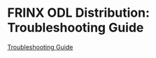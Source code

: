 # FRINX ODL Distribution: Troubleshooting Guide

[Troubleshooting Guide](Troubleshooting_Guide/troubleshooting-guide.md)  

